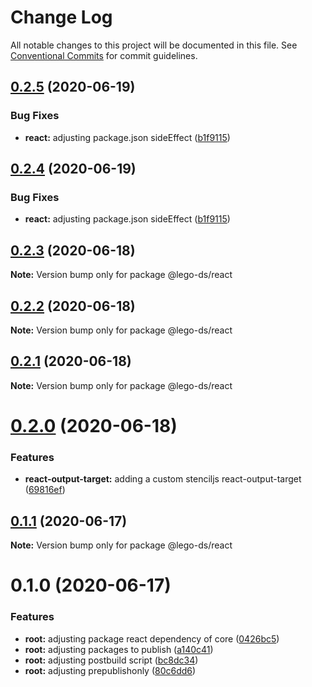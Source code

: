 # Change Log

All notable changes to this project will be documented in this file.
See [Conventional Commits](https://conventionalcommits.org) for commit guidelines.

## [0.2.5](https://github.com/victormath12/lego-ds/compare/@lego-ds/react@0.2.3...@lego-ds/react@0.2.5) (2020-06-19)


### Bug Fixes

* **react:** adjusting package.json sideEffect ([b1f9115](https://github.com/victormath12/lego-ds/commit/b1f911557e5ffe6d1f5c26e44ed88415219db792))





## [0.2.4](https://github.com/victormath12/lego-ds/compare/@lego-ds/react@0.2.3...@lego-ds/react@0.2.4) (2020-06-19)


### Bug Fixes

* **react:** adjusting package.json sideEffect ([b1f9115](https://github.com/victormath12/lego-ds/commit/b1f911557e5ffe6d1f5c26e44ed88415219db792))





## [0.2.3](https://github.com/victormath12/lego-ds/compare/@lego-ds/react@0.2.2...@lego-ds/react@0.2.3) (2020-06-18)

**Note:** Version bump only for package @lego-ds/react





## [0.2.2](https://github.com/victormath12/lego-ds/compare/@lego-ds/react@0.2.1...@lego-ds/react@0.2.2) (2020-06-18)

**Note:** Version bump only for package @lego-ds/react





## [0.2.1](https://github.com/victormath12/lego-ds/compare/@lego-ds/react@0.2.0...@lego-ds/react@0.2.1) (2020-06-18)

**Note:** Version bump only for package @lego-ds/react





# [0.2.0](https://github.com/victormath12/lego-ds/compare/@lego-ds/react@0.1.1...@lego-ds/react@0.2.0) (2020-06-18)


### Features

* **react-output-target:** adding a custom stenciljs react-output-target ([69816ef](https://github.com/victormath12/lego-ds/commit/69816efab5508c4049fd33bf52685be61e8b5710))





## [0.1.1](https://github.com/victormath12/lego-ds/compare/@lego-ds/react@0.1.0...@lego-ds/react@0.1.1) (2020-06-17)

**Note:** Version bump only for package @lego-ds/react





# 0.1.0 (2020-06-17)


### Features

* **root:** adjusting package react dependency of core ([0426bc5](https://github.com/victormath12/lego-ds/commit/0426bc59719a6d3f1960de082dd96ecbef362d3e))
* **root:** adjusting packages to publish ([a140c41](https://github.com/victormath12/lego-ds/commit/a140c412077f2e70800d2479712a76580184bbee))
* **root:** adjusting postbuild script ([bc8dc34](https://github.com/victormath12/lego-ds/commit/bc8dc3434ab219eb7d5aef0f2ad7992be544a8be))
* **root:** adjusting prepublishonly ([80c6dd6](https://github.com/victormath12/lego-ds/commit/80c6dd689bc6c8a2cc26b0860dd0fd7614b17277))
